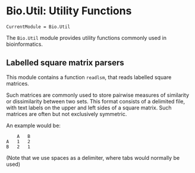 # Bio.Util: Utility Functions

```@meta
CurrentModule = Bio.Util
```

The `Bio.Util` module provides utility functions commonly used in
bioinformatics.


## Labelled square matrix parsers

This module contains a function `readlsm`, that reads labelled square matrices.

Such matrices are commonly used to store pairwise measures of similarity or
dissimilarity between two sets. This format consists of a delimited file,
with text labels on the upper and left sides of a square matrix. Such matrices
are often but not exclusively symmetric.

An example would be:
```
    A   B
A   1   2
B   2   1
```

(Note that we use spaces as a delimiter, where tabs would normally be used)
